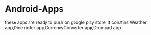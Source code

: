 # Android-Apps
these apps are ready to push on google play store.
It conatins Weather app,Dice rioller app,CurrencyConverter app,Drumpad app
